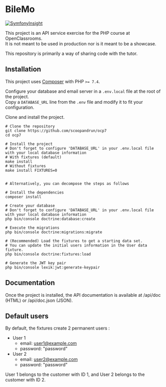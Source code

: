 # BileMo

[![SymfonyInsight](https://insight.symfony.com/projects/adf07793-246b-40dc-bd38-7a2c3b8e3b1f/big.svg)](https://insight.symfony.com/projects/adf07793-246b-40dc-bd38-7a2c3b8e3b1f)

This project is an API service exercise for the PHP course at OpenClassrooms.  
It is not meant to be used in production nor is it meant to be a showcase.

This repository is primarily a way of sharing code with the tutor.

## Installation

This project uses [Composer](https://getcomposer.org) with PHP `>= 7.4`.

Configure your database and email server in a `.env.local` file at the root of the project.  
Copy a `DATABASE_URL` line from the `.env` file and modify it to fit your configuration.

Clone and install the project.

```shell
# Clone the repository
git clone https://github.com/scoopandrun/ocp7
cd ocp7

# Install the project
# Don't forget to configure 'DATABASE_URL' in your .env.local file with your local database information
# With fixtures (default)
make install
# Without fixtures
make install FIXTURES=0


# Alternatively, you can decompose the steps as follows

# Install the dependencies
composer install

# Create your database
# Don't forget to configure 'DATABASE_URL' in your .env.local file with your local database information
php bin/console doctrine:database:create

# Execute the migrations
php bin/console doctrine:migrations:migrate

# (Recommended) Load the fixtures to get a starting data set.
# You can update the initial users information in the User data fixture.
php bin/console doctrine:fixtures:load

# Generate the JWT key pair
php bin/console lexik:jwt:generate-keypair
```

## Documentation

Once the project is installed, the API documentation is available at /api/doc (HTML) or /api/doc.json (JSON).

## Default users

By default, the fixtures create 2 permanent users :

- User 1
  - email: user1@example.com
  - password: "password"
- User 2
  - email: user2@example.com
  - password: "password"

User 1 belongs to the customer with ID 1, and
User 2 belongs to the customer with ID 2.
